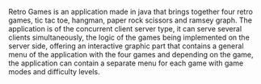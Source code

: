 Retro Games is an application made in java that brings together four retro games, tic tac toe, hangman, paper rock scissors and 
ramsey graph. The application is of the concurrent client server type, it can serve several clients simultaneously, the logic 
of the games being implemented on the server side, offering an interactive graphic part that contains a general menu of the 
application with the four games and depending on the game, the application can contain a separate menu for each game with game modes and difficulty levels.
